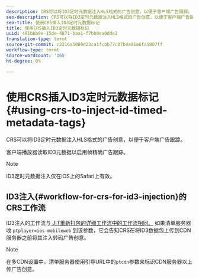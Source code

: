 ```yaml
---
description: CRS可以将ID3定时元数据注入HLS格式的广告创意，以便于客户端广告跟踪。
seo-description: CRS可以将ID3定时元数据注入HLS格式的广告创意，以便于客户端广告跟踪。
seo-title: 使用CRS插入ID3定时元数据标记
title: 使用CRS插入ID3定时元数据标记
uuid: 491bbb9e-15de-4871-baa1-f7bb0ea0dde2
translation-type: tm+mt
source-git-commit: c2216a5089d23ca1fcbb77c87b4a01a6fa1807ff
workflow-type: tm+mt
source-wordcount: '165'
ht-degree: 0%

---
```



# 使用CRS插入ID3定时元数据标记{#using-crs-to-inject-id-timed-metadata-tags}

CRS可以将ID3定时元数据注入HLS格式的广告创意，以便于客户端广告跟踪。

客户端播放器读取ID3元数据以启用帧精确广告跟踪。

>[!NOTE]
>
>ID3定时元数据注入仅在iOS上的Safari上有效。

## ID3注入{#workflow-for-crs-for-id3-injection}的CRS工作流

ID3注入的工作流与[ JIT重新打包的详细工作流中的工作流相同。](../creative-repackaging-service/jit-repackage.md) 如果清单服务器收 `ptplayer=ios-mobileweb` 到该参数，它会告知CRS在将ID3数据包上传到CDN服务器之前将其注入转码广告创意。

>[!NOTE]
>
>在多CDN设置中，清单服务器使用引导URL中的`ptcdn`参数来标识CDN服务器以上传广告创意。